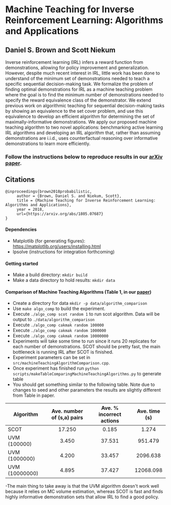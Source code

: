 # Machine Teaching for Inverse Reinforcement Learning: Algorithms and Applications
## Daniel S. Brown and Scott Niekum

Inverse reinforcement learning (IRL) infers a reward function from demonstrations, allowing for policy improvement and generalization. 
However, despite much recent interest in IRL, little work has been done to understand of the minimum set of demonstrations needed to teach a specific sequential decision-making task. We formalize the problem of finding optimal demonstrations for IRL as a machine teaching problem where the goal is to find the minimum number of demonstrations needed to specify the reward equivalence class of the demonstrator. We extend previous work on algorithmic teaching for sequential decision-making tasks by showing an equivalence to the set cover problem, and use this equivalence to develop an efficient algorithm for determining the set of maximally-informative demonstrations. We apply our proposed machine teaching algorithm to two novel applications: benchmarking active learning IRL algorithms and developing an IRL algorithm that, rather than assuming demonstrations are i.i.d., uses counterfactual reasoning over informative demonstrations to learn more efficiently.

### Follow the instructions below to reproduce results in our [arXiv paper](https://arxiv.org/abs/1805.07687).



## Citations

```
@inproceedings{brown2018probabilistic,
     author = {Brown, Daniel S. and Niekum, Scott},
     title = {Machine Teaching for Inverse Reinforcement Learning: Algorithms and Applications},
     year = 2018,
     url={https://arxiv.org/abs/1805.07687}
}
```

  #### Dependencies
  - Matplotlib (for generating figures): https://matplotlib.org/users/installing.html
  - lpsolve (instructions for integration forthcoming)
  
  #### Getting started
  - Make a build directory: `mkdir build`
  - Make a data directory to hold results: `mkdir data`
  
  #### Comparison of Machine Teaching Algorithms (Table 1, in our [paper](https://arxiv.org/abs/1805.07687))
  - Create a directory for data `mkdir -p data/algorithm_comparison`
  - Use `make algo_comp` to build the experiment.
  - Execute `./algo_comp scot random 1` to run scot algorithm. Data will be output to `./data/algorithm_comparison`
  - Execute `./algo_comp cakmak random 100000`
  - Execute `./algo_comp cakmak random 1000000`
  - Execute `./algo_comp cakmak random 10000000`
  - Experiments will take some time to run since it runs 20 replicates for each number of demonstrations. SCOT should be pretty fast, the main bottleneck is running IRL after SCOT is finished. 
  - Experiment parameters can be set in `src/machineTeachingAlgorithmComparison.cpp`. 
  - Once experiment has finished run `python scripts/makeTableComparingMachineTeachingAlgorithms.py` to generate table
  - You should get something similar to the following table. Note due to changes to seed and other parameters the results are slightly different from Table in paper.
  
   | Algorithm            | Ave. number of (s,a) pairs  | Ave. \% incorrect actions | Ave. time (s)|
| ------------------- |:-----:   | :----:   | :----:    | 
|SCOT | 17.250 | 0.185 | 1.274 |
| UVM (100000) | 3.450 | 37.531 | 951.479 |
| UVM (1000000) | 4.200 | 33.457 | 2096.638 |
| UVM (10000000) | 4.895 | 37.427 | 12068.098 |


  
  -The main thing to take away is that the UVM algorithm doesn't work well because it relies on MC volume estimation, whereas SCOT is fast and finds highly informative demonstration sets that allow IRL to find a good policy.
  
  
